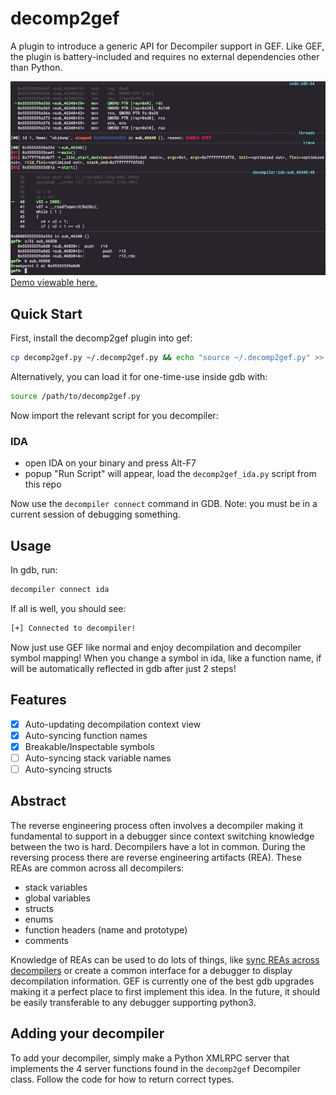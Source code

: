 # decomp2gef
A plugin to introduce a generic API for Decompiler support in GEF. Like GEF, the plugin
is battery-included and requires no external dependencies other than Python. 

![decomp2gef](decomp2gef.png)
[Demo viewable here.](https://asciinema.org/a/442740)

## Quick Start
First, install the decomp2gef plugin into gef:
```bash
cp decomp2gef.py ~/.decomp2gef.py && echo "source ~/.decomp2gef.py" >> ~/.gdbinit
```
Alternatively, you can load it for one-time-use inside gdb with:
```bash 
source /path/to/decomp2gef.py
```

Now import the relevant script for you decompiler:

### IDA
- open IDA on your binary and press Alt-F7
- popup "Run Script" will appear, load the `decomp2gef_ida.py` script from this repo

Now use the `decompiler connect` command in GDB. Note: you must be in a current session
of debugging something.

## Usage 
In gdb, run:
```bash
decompiler connect ida
```

If all is well, you should see:
```bash
[+] Connected to decompiler!
```

Now just use GEF like normal and enjoy decompilation and decompiler symbol mapping!
When you change a symbol in ida, like a function name, if will be automatically reflected in 
gdb after just 2 steps!

## Features 
- [X] Auto-updating decompilation context view
- [X] Auto-syncing function names
- [X] Breakable/Inspectable symbols
- [ ] Auto-syncing stack variable names
- [ ] Auto-syncing structs

## Abstract
The reverse engineering process often involves a decompiler making it fundamental to
support in a debugger since context switching knowledge between the two is hard. Decompilers
have a lot in common. During the reversing process there are reverse engineering artifacts (REA).
These REAs are common across all decompilers:
- stack variables
- global variables
- structs
- enums
- function headers (name and prototype)
- comments

Knowledge of REAs can be used to do lots of things, like [sync REAs across decompilers](https://github.com/angr/binsync) or
create a common interface for a debugger to display decompilation information. GEF is currently
one of the best gdb upgrades making it a perfect place to first implement this idea. In the future,
it should be easily transferable to any debugger supporting python3.

## Adding your decompiler

To add your decompiler, simply make a Python XMLRPC server that implements the 4 server functions
found in the `decomp2gef` Decompiler class. Follow the code for how to return correct types.

